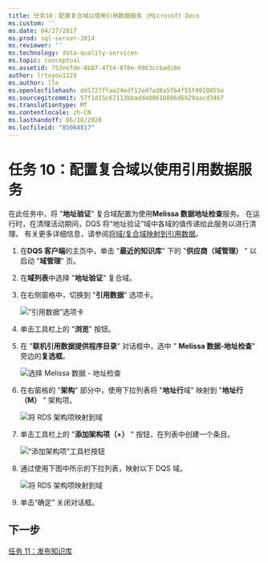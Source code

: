 ```yaml
---
title: 任务10：配置复合域以使用引用数据服务 |Microsoft Docs
ms.custom: ''
ms.date: 04/27/2017
ms.prod: sql-server-2014
ms.reviewer: ''
ms.technology: data-quality-services
ms.topic: conceptual
ms.assetid: 752eefde-8b87-4f54-878e-9963ccbadc8e
author: lrtoyou1223
ms.author: lle
ms.openlocfilehash: dd1727ffaa24edf12ed7ad8a5fb4f55f4910855e
ms.sourcegitcommit: 57f1d15c67113bbadd40861b886d6929aacd3467
ms.translationtype: MT
ms.contentlocale: zh-CN
ms.lasthandoff: 06/18/2020
ms.locfileid: "85064817"
---
```

# <a name="task-10-configuring-composite-domain-to-use-reference-data-service"></a>任务 10：配置复合域以使用引用数据服务
  在此任务中，将 "**地址验证**" 复合域配置为使用**Melissa 数据地址检查**服务。 在运行时，在清理活动期间，DQS 将“地址验证”域中各域的值传递给此服务以进行清理。 有关更多详细信息，请参阅[将域/复合域映射到引用数据](https://msdn.microsoft.com/library/hh213030.aspx)。  
  
1.  在**DQS 客户端**的主页中，单击 "**最近的知识库**" 下的 "**供应商（域管理）** " 以启动 "**域管理**" 页。  
  
2.  在**域列表**中选择 "**地址验证**" 复合域。  
  
3.  在右侧窗格中，切换到 "**引用数据**" 选项卡。  
  
     ![“引用数据”选项卡](../../2014/tutorials/media/et-configuringcdtouserds-01.jpg "“引用数据”选项卡")  
  
4.  单击工具栏上的 "**浏览**" 按钮。  
  
5.  在 "**联机引用数据提供程序目录**" 对话框中，选中 " **Melissa 数据-地址检查**" 旁边的**复选框**。  
  
     ![选择 Melissa 数据 - 地址检查](../../2014/tutorials/media/et-configuringcdtouserds-02.jpg "选择 Melissa 数据 - 地址检查")  
  
6.  在右窗格的 "**架构**" 部分中，使用下拉列表将 "**地址行**域" 映射到 "**地址行（M）** " 架构项。  
  
     ![将 RDS 架构项映射到域](../../2014/tutorials/media/et-configuringcdtouserds-03.jpg "将 RDS 架构项映射到域")  
  
7.  单击工具栏上的 "**添加架构项（+）** " 按钮，在列表中创建一个条目。  
  
     ![“添加架构项”工具栏按钮](../../2014/tutorials/media/et-configuringcdtouserds-04.jpg "“添加架构项”工具栏按钮")  
  
8.  通过使用下图中所示的下拉列表，映射以下 DQS 域。  
  
     ![将 RDS 架构项映射到域](../../2014/tutorials/media/et-configuringcdtouserds-05.jpg "将 RDS 架构项映射到域")  
  
9. 单击“确定”  关闭对话框。  
  
## <a name="next-step"></a>下一步  
 [任务 11：发布知识库](../../2014/tutorials/task-11-publishing-the-knowledge-base.md)  
  
  

